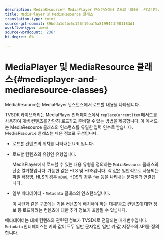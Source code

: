 ```yaml
---
description: MediaResource는 MediaPlayer 인스턴스에서 로드할 내용을 나타냅니다.
title: MediaPlayer 및 MediaResource 클래스
translation-type: tm+mt
source-git-commit: 89bdda1d4bd5c126f19ba75a819942df901183d1
workflow-type: tm+mt
source-wordcount: '236'
ht-degree: 0%

---
```



# MediaPlayer 및 MediaResource 클래스{#mediaplayer-and-mediaresource-classes}

MediaResource는 MediaPlayer 인스턴스에서 로드할 내용을 나타냅니다.

<!--<a id="section_B09A012C97454AF58CE2269B800D8027"></a>-->

TVSDK 라이브러리는 MediaPlayer 인터페이스에서 `replaceCurrentItem` 메서드를 사용하여 재생 컨텐츠를 간단히 로드하고 준비할 수 있는 방법을 제공합니다. 이 메서드는 MediaResource 클래스의 인스턴스를 유일한 입력 인수로 받습니다. MediaResource 클래스는 다음 정보로 구성됩니다.

* 로드할 컨텐츠의 위치를 나타내는 URL입니다.
* 로드할 컨텐츠의 유형인 유형입니다.

   MediaPlayer에서 로드할 수 있는 내용 유형을 정의하는 `MediaResource` 클래스의 단순 열거형입니다. 가능한 값은 HLS 및 HDS입니다. 각 값은 일반적으로 사용되는 파일 확장명, HLS의 경우 `m3u8`, HDS의 경우 `f4m` 등을 나타내는 문자열과 연결됩니다.
* 일부 메타데이터 - `Metadata` 클래스의 인스턴스입니다.

   이 사전과 같은 구조에는 기본 컨텐츠에 배치해야 하는 대체/광고 컨텐츠에 대한 정보 등 로드하려는 컨텐츠에 대한 추가 정보가 포함될 수 있습니다.

메타데이터는 대체 컨텐츠와 관련된 정보가 TVSDK로 전달되는 매개변수입니다. `Metadata` 인터페이스는 키와 값이 모두 일반 문자열인 일반 키-값 저장소의 API를 정의합니다.
